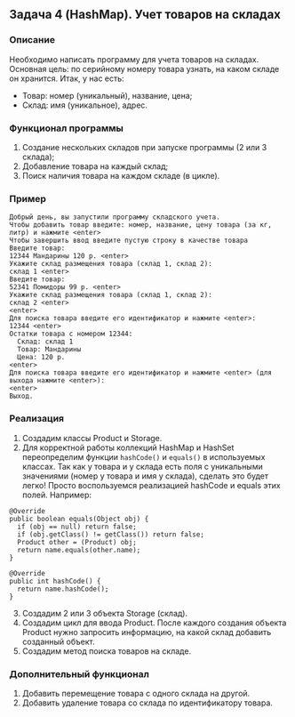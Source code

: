 ## Задача 4 (HashMap). Учет товаров на складах

### Описание
Необходимо написать программу для учета товаров на складах.
Основная цель: по серийному номеру товара узнать, на каком складе он хранится.
Итак, у нас есть:
* Товар: номер (уникальный), название, цена;
* Склад: имя (уникальное), адрес.

### Функционал программы
1. Создание нескольких складов при запуске программы (2 или 3 склада);
2. Добавление товара на каждый склад;
3. Поиск наличия товара на каждом складе (в цикле).

### Пример
```
Добрый день, вы запустили программу складского учета.
Чтобы добавить товар введите: номер, название, цену товара (за кг, литр) и нажмите <enter>
Чтобы завершить ввод введите пустую строку в качестве товара
Введите товар:
12344 Мандарины 120 р. <enter>
Укажите склад размещения товара (склад 1, склад 2):
склад 1 <enter>
Введите товар:
52341 Помидоры 99 р. <enter>
Укажите склад размещения товара (склад 1, склад 2):
склад 2 <enter>
<enter>
Для поиска товара введите его идентификатор и нажмите <enter>:
12344 <enter>
Остатки товара с номером 12344:
  Склад: склад 1
  Товар: Мандарины
  Цена: 120 р.
<enter>
Для поиска товара введите его идентификатор и нажмите <enter> (для выхода нажмите <enter>):
<enter>
Выход.
```

### Реализация
1. Создадим классы Product и Storage.
2. Для корректной работы коллекций HashMap и HashSet переопределим функции `hashCode()` и `equals()` в используемых классах. Так как у товара и у склада есть поля с уникальными значениями (номер у товара и имя у склада), сделать это будет легко! Просто воспользуемся реализацией hashCode и equals этих полей.
Например:
  ```
  @Override
  public boolean equals(Object obj) {
    if (obj == null) return false;
    if (obj.getClass() != getClass()) return false;
    Product other = (Product) obj;
    return name.equals(other.name);
  }
  
  @Override
  public int hashCode() {
    return name.hashCode();
  }
  ```
3. Создадим 2 или 3 объекта Storage (склад).
4. Создадим цикл для ввода Product. После каждого создания объекта Product нужно запросить информацию,
на какой склад добавить созданный объект.
5. Создадим метод поиска товаров на складе.

### Дополнительный функционал
1. Добавить перемещение товара с одного склада на другой.
2. Добавить удаление товара со склада по идентификатору товара.
